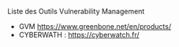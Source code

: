 Liste des Outils Vulnerability Management
  - GVM https://www.greenbone.net/en/products/
  - CYBERWATH : https://cyberwatch.fr/
